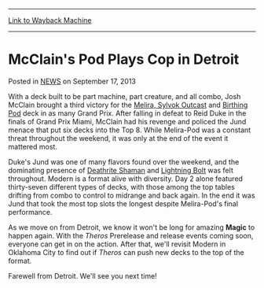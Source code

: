 
---
[Link to Wayback Machine](https://web.archive.org/web/20211021125853/https://magic.wizards.com/en/articles/archive/mcclains-pod-plays-cop-detroit-2013-09-17)

[_metadata_:description]:- "With a deck built to be part machine, part creature, and all combo, Josh McClain brought a third victory for the Melira, Sylvok Outcast and Birthing Pod deck in as many Grand Prix. After falling in defeat to Reid Duke in the finals of Grand Prix Miami, McClain had his revenge and policed the Jund menace that put six decks into the Top 8. While Melira-Pod was a constant threat"
[_metadata_:generator]:- "Drupal 7 (http://drupal.org)"
[_metadata_:node]:- "46479"
[_metadata_:publish_date]:- "2013-09-17"
[_metadata_:source]:- "div-main-content"
[_metadata_:title]:- "McClain's Pod Plays Cop in Detroit"
[_metadata_:wayback_capture_timestamp]:- "2021-10-21 12:58:53"
[_metadata_:wayback_raw_url]:- "https://web.archive.org/web/20211021125853id_/https://magic.wizards.com/en/articles/archive/mcclains-pod-plays-cop-detroit-2013-09-17"
[_metadata_:wayback_url]:- "https://magic.wizards.com/en/articles/archive/mcclains-pod-plays-cop-detroit-2013-09-17"
---


McClain's Pod Plays Cop in Detroit
==================================



 Posted in [NEWS](/en/articles)
 on September 17, 2013 










With a deck built to be part machine, part creature, and all combo, Josh McClain brought a third victory for the [Melira, Sylvok Outcast](javascript:void()) and [Birthing Pod](javascript:void()) deck in as many Grand Prix. After falling in defeat to Reid Duke in the finals of Grand Prix Miami, McClain had his revenge and policed the Jund menace that put six decks into the Top 8. While Melira-Pod was a constant threat throughout the weekend, it was only at the end of the event it mattered most.


Duke's Jund was one of many flavors found over the weekend, and the dominating presence of [Deathrite Shaman](javascript:void()) and [Lightning Bolt](javascript:void()) was felt throughout. Modern is a format alive with diversity. Day 2 alone featured thirty-seven different types of decks, with those among the top tables drifting from combo to control to midrange and back again. In the end it was Jund that took the most top slots the longest despite Melira-Pod's final performance.


As we move on from Detroit, we know it won't be long for amazing **Magic** to happen again. With the *Theros* Prerelease and release events coming soon, everyone can get in on the action. After that, we'll revisit Modern in Oklahoma City to find out if *Theros* can push new decks to the top of the format.


Farewell from Detroit. We'll see you next time!







